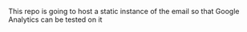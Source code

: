 This repo is going to host a static instance of the email so that Google 
Analytics can be tested on it
